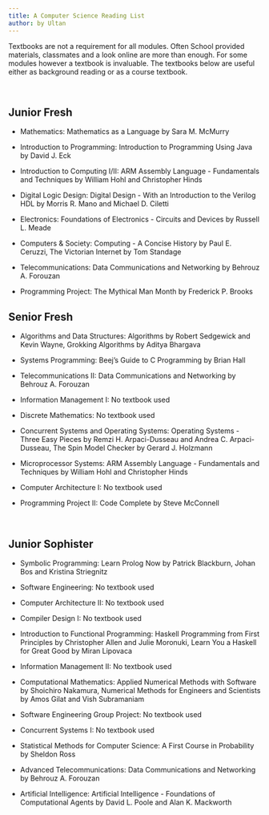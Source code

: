 ```yaml
---
title: A Computer Science Reading List
author: by Ultan
---
```


Textbooks are not a requirement for all modules. Often School provided
materials, classmates and a look online are more than enough. For some modules
however a textbook is invaluable. The textbooks below are useful either as
background reading or as a course textbook.

 

Junior Fresh
------------

-   Mathematics: Mathematics as a Language by Sara M. McMurry

-   Introduction to Programming: Introduction to Programming Using Java by David
    J. Eck

-   Introduction to Computing I/II: ARM Assembly Language - Fundamentals and
    Techniques by William Hohl and Christopher Hinds

-   Digital Logic Design: Digital Design - With an Introduction to the Verilog
    HDL by Morris R. Mano and Michael D. Ciletti

-   Electronics: Foundations of Electronics - Circuits and Devices by Russell L.
    Meade

-   Computers & Society: Computing - A Concise History by Paul E. Ceruzzi, The
    Victorian Internet by Tom Standage

-   Telecommunications: Data Communications and Networking by Behrouz A.
    Forouzan

-   Programming Project: The Mythical Man Month by Frederick P. Brooks

Senior Fresh
------------

-   Algorithms and Data Structures: Algorithms by Robert Sedgewick and Kevin
    Wayne, Grokking Algorithms by Aditya Bhargava

-   Systems Programming: Beej’s Guide to C Programming by Brian Hall

-   Telecommunications II: Data Communications and Networking by Behrouz A.
    Forouzan

-   Information Management I: No textbook used

-   Discrete Mathematics: No textbook used

-   Concurrent Systems and Operating Systems: Operating Systems - Three Easy
    Pieces by Remzi H. Arpaci-Dusseau and Andrea C. Arpaci-Dusseau, The Spin
    Model Checker by Gerard J. Holzmann

-   Microprocessor Systems: ARM Assembly Language - Fundamentals and Techniques
    by William Hohl and Christopher Hinds

-   Computer Architecture I: No textbook used

-   Programming Project II: Code Complete by Steve McConnell

 

Junior Sophister
----------------

-   Symbolic Programming: Learn Prolog Now by Patrick Blackburn, Johan Bos and
    Kristina Striegnitz

-   Software Engineering: No textbook used

-   Computer Architecture II: No textbook used

-   Compiler Design I: No textbook used

-   Introduction to Functional Programming: Haskell Programming from First
    Principles by Christopher Allen and Julie Moronuki, Learn You a Haskell for
    Great Good by Miran Lipovaca

-   Information Management II: No textbook used

-   Computational Mathematics: Applied Numerical Methods with Software by
    Shoichiro Nakamura, Numerical Methods for Engineers and Scientists by Amos
    Gilat and Vish Subramaniam

-   Software Engineering Group Project: No textbook used

-   Concurrent Systems I: No textbook used

-   Statistical Methods for Computer Science: A First Course in Probability by
    Sheldon Ross

-   Advanced Telecommunications: Data Communications and Networking by Behrouz
    A. Forouzan

-   Artificial Intelligence: Artificial Intelligence - Foundations of
    Computational Agents by David L. Poole and Alan K. Mackworth

 

 

 
